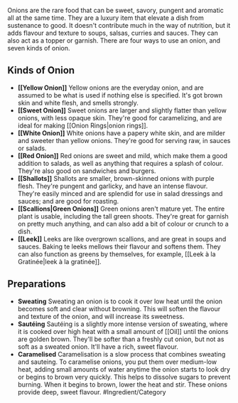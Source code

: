 Onions are the rare food that can be sweet, savory, pungent and aromatic all at the same time. They are a luxury item that elevate a dish from sustenance to good. It doesn't contribute much in the way of nutrition, but it adds flavour and texture to soups, salsas, curries and sauces. They can also act as a topper or garnish. There are four ways to use an onion, and seven kinds of onion.
## Kinds of Onion
- **[[Yellow Onion]]**
Yellow onions are the everyday onion, and are assumed to be what is used if nothing else is specified. It's got brown skin and white flesh, and smells strongly.
-  **[[Sweet Onion]]**
Sweet onions are larger and slightly flatter than yellow onions, with less opaque skin. They're good for caramelizing, and are ideal for making [[Onion Rings|onion rings]]. 
-  **[[White Onion]]**
White onions have a papery white skin, and are milder and sweeter than yellow onions. They're good for serving raw, in sauces or salads.
-  **[[Red Onion]]**
Red onions are sweet and mild, which make them a good addition to salads, as well as anything that requires a splash of colour. They're also good on sandwiches and burgers.
-  **[[Shallots]]**
Shallots are smaller, brown-skinned onions with purple flesh. They're pungent and garlicky, and have an intense flavour. They're easily minced and are splendid for use in salad dressings and sauces; and are good for roasting.
- **[[Scallions|Green Onions]]**
Green onions aren't mature yet. The entire plant is usable, including the tall green shoots. They're great for garnish on pretty much anything, and can also add a bit of colour or crunch to a dish. 
-  **[[Leek]]**
Leeks are like overgrown scallions, and are great in soups and sauces. Baking te leeks mellows their flavour and softens them. They can also function as greens by themselves, for example, [[Leek à la Gratinée|leek à la gratinée]]. 
## Preparations
- **Sweating**
	Sweating an onion is to cook it over low heat until the onion becomes soft and clear without browning. This will soften the flavour and texture of the onion, and will increase its sweetness.
-  **Sautéing**
	Sautéing is a slightly more intense version of sweating, where it is cooked over high heat with a small amount of [[Oil]] until the onions are golden brown. They'll be softer than a freshly cut onion, but not as soft as a sweated onion. It'll have a rich, sweet flavour.
- **Caramelised**
	Caramelisation is a slow process that combines sweating and sauteing. To caramelise onions, you put them over medium-low heat, adding small amounts of water anytime the onion starts to look dry or begins to brown very quickly. This helps to dissolve sugars to prevent burning. When it begins to brown, lower the heat and stir. These onions provide deep, sweet flavour.
#Ingredient/Category